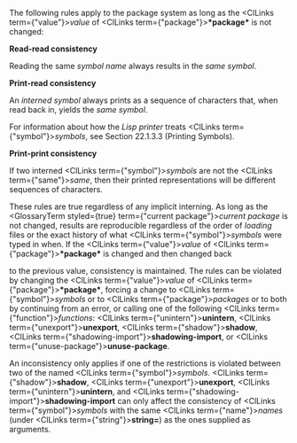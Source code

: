  



The following rules apply to the package system as long as the <ClLinks  term={"value"}><i>value</i></ClLinks> of <ClLinks  term={"package"}><b>\*package\*</b></ClLinks> is not changed: 



**Read-read consistency** 



Reading the same *symbol name* always results in the *same symbol*. 



**Print-read consistency** 



An *interned symbol* always prints as a sequence of characters that, when read back in, yields the *same symbol*. 



For information about how the *Lisp printer* treats <ClLinks  term={"symbol"}><i>symbols</i></ClLinks>, see Section 22.1.3.3 (Printing Symbols). 



**Print-print consistency** 



If two interned <ClLinks  term={"symbol"}><i>symbols</i></ClLinks> are not the <ClLinks  term={"same"}><i>same</i></ClLinks>, then their printed representations will be different sequences of characters. 



These rules are true regardless of any implicit interning. As long as the <GlossaryTerm styled={true} term={"current package"}><i>current package</i></GlossaryTerm> is not changed, results are reproducible regardless of the order of *loading* files or the exact history of what <ClLinks  term={"symbol"}><i>symbols</i></ClLinks> were typed in when. If the <ClLinks  term={"value"}><i>value</i></ClLinks> of <ClLinks  term={"package"}><b>\*package\*</b></ClLinks> is changed and then changed back 



to the previous value, consistency is maintained. The rules can be violated by changing the <ClLinks  term={"value"}><i>value</i></ClLinks> of <ClLinks  term={"package"}><b>\*package\*</b></ClLinks>, forcing a change to <ClLinks  term={"symbol"}><i>symbols</i></ClLinks> or to <ClLinks  term={"package"}><i>packages</i></ClLinks> or to both by continuing from an error, or calling one of the following <ClLinks  term={"function"}><i>functions</i></ClLinks>: <ClLinks  term={"unintern"}><b>unintern</b></ClLinks>, <ClLinks  term={"unexport"}><b>unexport</b></ClLinks>, <ClLinks  term={"shadow"}><b>shadow</b></ClLinks>, <ClLinks  term={"shadowing-import"}><b>shadowing-import</b></ClLinks>, or <ClLinks  term={"unuse-package"}><b>unuse-package</b></ClLinks>. 



An inconsistency only applies if one of the restrictions is violated between two of the named <ClLinks  term={"symbol"}><i>symbols</i></ClLinks>. <ClLinks  term={"shadow"}><b>shadow</b></ClLinks>, <ClLinks  term={"unexport"}><b>unexport</b></ClLinks>, <ClLinks  term={"unintern"}><b>unintern</b></ClLinks>, and <ClLinks  term={"shadowing-import"}><b>shadowing-import</b></ClLinks> can only affect the consistency of <ClLinks  term={"symbol"}><i>symbols</i></ClLinks> with the same <ClLinks  term={"name"}><i>names</i></ClLinks> (under <ClLinks  term={"string"}><b>string=</b></ClLinks>) as the ones supplied as arguments.  







